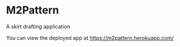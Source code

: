 # M2Pattern
A skirt drafting application

You can view the deployed app at https://m2pattern.herokuapp.com/
